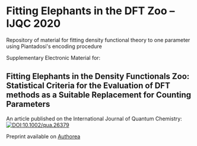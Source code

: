 # Fitting Elephants in the DFT Zoo – IJQC 2020
Repository of material for fitting density functional theory to one parameter using Piantadosi's encoding procedure

Supplementary Electronic Material for:
## Fitting Elephants in the Density Functionals Zoo: Statistical Criteria for the Evaluation of DFT methods as a Suitable Replacement for Counting Parameters
An article published on the International Journal of Quantum Chemistry: [![DOI:10.1002/qua.26379](https://img.shields.io/badge/DOI-10.1002/qua.26379-green)](https://doi.org/10.1002/qua.26379)

Preprint available on [Authorea](https://www.authorea.com/users/284823/articles/413883-fitting-elephants-in-the-density-functionals-zoo-statistical-criteria-for-the-evaluation-of-dft-methods-as-a-suitable-replacement-for-counting-parameters)
